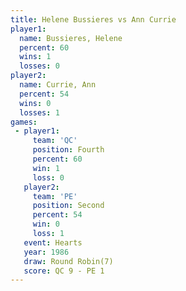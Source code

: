 ```yaml
---
title: Helene Bussieres vs Ann Currie
player1:                 
  name: Bussieres, Helene
  percent: 60            
  wins: 1                
  losses: 0              
player2:                 
  name: Currie, Ann      
  percent: 54            
  wins: 0                
  losses: 1              
games:
 - player1:          
     team: 'QC'      
     position: Fourth
     percent: 60     
     win: 1          
     loss: 0         
   player2:          
     team: 'PE'      
     position: Second
     percent: 54     
     win: 0          
     loss: 1         
   event: Hearts       
   year: 1986          
   draw: Round Robin(7)
   score: QC 9 - PE 1  
---
```

